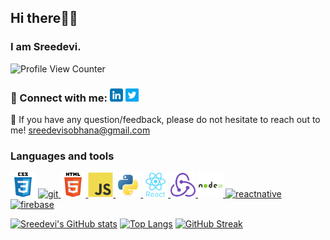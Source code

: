 ## Hi there👋👋
### I am Sreedevi. 
![Profile View Counter](https://komarev.com/ghpvc/?username=sreedevi111)

<!-- ![visitor badge](https://visitor-badge.glitch.me/badge?page_id=sreedevi111.visitor-badge&left_color=red&right_color=green)  -->
<!-- - 📫 How to reach me: sreedevisobhana@gmail.com -->


### 🤝 Connect with me: <a href="https://www.linkedin.com/in/sreedevi-s-97b502176/"><img  src="https://raw.githubusercontent.com/sreedevi111/sreedevi111/main/linkedin.png" alt="Sreedevi | LinkedIn" width="21px"/></a>    <a href="https://twitter.com/sreedevi3009"><img src="https://raw.githubusercontent.com/sreedevi111/sreedevi111/main/twitter.png" alt="Sreedevi | Twitter" width="21px"/></a>

💬 If you have any question/feedback, please do not hesitate to reach out to me!
sreedevisobhana@gmail.com

### Languages and tools
<img src="https://raw.githubusercontent.com/devicons/devicon/master/icons/css3/css3-original-wordmark.svg" alt="css3" width="40" height="40"/> </a> <a href="https://git-scm.com/" target="_blank" rel="noreferrer"> <img src="https://www.vectorlogo.zone/logos/git-scm/git-scm-icon.svg" alt="git" width="40" height="40"/> </a> <a href="https://www.w3.org/html/" target="_blank" rel="noreferrer"> <img src="https://raw.githubusercontent.com/devicons/devicon/master/icons/html5/html5-original-wordmark.svg" alt="html5" width="40" height="40"/> </a> <a href="https://developer.mozilla.org/en-US/docs/Web/JavaScript" target="_blank" rel="noreferrer"> <img src="https://raw.githubusercontent.com/devicons/devicon/master/icons/javascript/javascript-original.svg" alt="javascript" width="40" height="40"/> </a> <a href="https://www.python.org" target="_blank" rel="noreferrer"> <img src="https://raw.githubusercontent.com/devicons/devicon/master/icons/python/python-original.svg" alt="python" width="40" height="40"/> </a> <a href="https://reactjs.org/" target="_blank" rel="noreferrer"> <img src="https://raw.githubusercontent.com/devicons/devicon/master/icons/react/react-original-wordmark.svg" alt="react" width="40" height="40"/> </a> <a href="https://redux.js.org" target="_blank" rel="noreferrer"> <img src="https://raw.githubusercontent.com/devicons/devicon/master/icons/redux/redux-original.svg" alt="redux" width="40" height="40"/> </a> <a href="https://nodejs.org" target="_blank" rel="noreferrer"> <img src="https://raw.githubusercontent.com/devicons/devicon/master/icons/nodejs/nodejs-original-wordmark.svg" alt="nodejs" width="40" height="40"/>
   <a href="https://reactnative.dev/" target="_blank" rel="noreferrer"> <img src="https://reactnative.dev/img/header_logo.svg" alt="reactnative" width="40" height="40"/> </a>  <a href="https://firebase.google.com/" target="_blank" rel="noreferrer"> <img src="https://www.vectorlogo.zone/logos/firebase/firebase-icon.svg" alt="firebase" width="40" height="40"/> </a>


<!--
**sreedevi111/sreedevi111** is a ✨ _special_ ✨ repository because its `README.md` (this file) appears on your GitHub profile.

Here are some ideas to get you started:

- 🔭 I’m currently working on ...
- 🌱 I’m currently learning ...
- 👯 I’m looking to collaborate on ...
- 🤔 I’m looking for help with ...
- 💬 Ask me about ...
- 📫 How to reach me: ...
- 😄 Pronouns: ...
- ⚡ Fun fact: ...

-->



[//]: # ([![Sreedevi's GitHub stats]&#40;https://github-readme-stats.vercel.app/api?username=sreedevi111&count_private=true&show_icons=true&theme=gradient&#41;]&#40;https://github.com/sreedevi111/github-readme-stats&#41;)
[![Sreedevi's GitHub stats](https://awesome-github-stats.azurewebsites.net/user-stats/sreedevi111?cardType=github&theme=github&Text=010215&Background=FDFFFC&Title=1F0315&Border=140FDD)](https://git.io/awesome-stats-card)
[![Top Langs](https://github-readme-stats.vercel.app/api/top-langs/?username=sreedevi111&layout=compact&line_height=31)](https://github.com/sreedevi111/github-readme-stats)
[![GitHub Streak](https://github-readme-streak-stats.herokuapp.com?user=sreedevi111&hide_border=true&date_format=M%20j%5B%2C%20Y%5D)](https://git.io/streak-stats)


